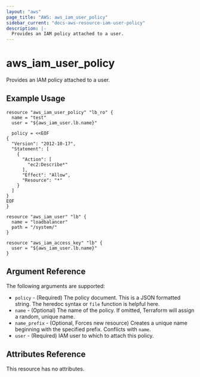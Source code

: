 ```yaml
---
layout: "aws"
page_title: "AWS: aws_iam_user_policy"
sidebar_current: "docs-aws-resource-iam-user-policy"
description: |-
  Provides an IAM policy attached to a user.
---
```


# aws\_iam\_user\_policy

Provides an IAM policy attached to a user.

## Example Usage

```
resource "aws_iam_user_policy" "lb_ro" {
  name = "test"
  user = "${aws_iam_user.lb.name}"

  policy = <<EOF
{
  "Version": "2012-10-17",
  "Statement": [
    {
      "Action": [
        "ec2:Describe*"
      ],
      "Effect": "Allow",
      "Resource": "*"
    }
  ]
}
EOF
}

resource "aws_iam_user" "lb" {
  name = "loadbalancer"
  path = "/system/"
}

resource "aws_iam_access_key" "lb" {
  user = "${aws_iam_user.lb.name}"
}
```

## Argument Reference

The following arguments are supported:

* `policy` - (Required) The policy document. This is a JSON formatted string.
	The heredoc syntax or `file` function is helpful here.
* `name` - (Optional) The name of the policy. If omitted, Terraform will assign a random, unique name.
* `name_prefix` - (Optional, Forces new resource) Creates a unique name beginning with the specified prefix. Conflicts with `name`.
* `user` - (Required) IAM user to which to attach this policy.

## Attributes Reference

This resource has no attributes.
